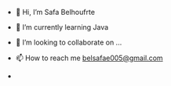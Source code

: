 - 👋 Hi, I’m Safa Belhoufrte

- 🌱 I’m currently learning Java
- 💞️ I’m looking to collaborate on ...
- 📫 How to reach me belsafae005@gmail.com
- 

<!---
safabelhoufrte/safabelhoufrte is a ✨ special ✨ repository because its `README.md` (this file) appears on your GitHub profile.
You can click the Preview link to take a look at your changes.
--->
